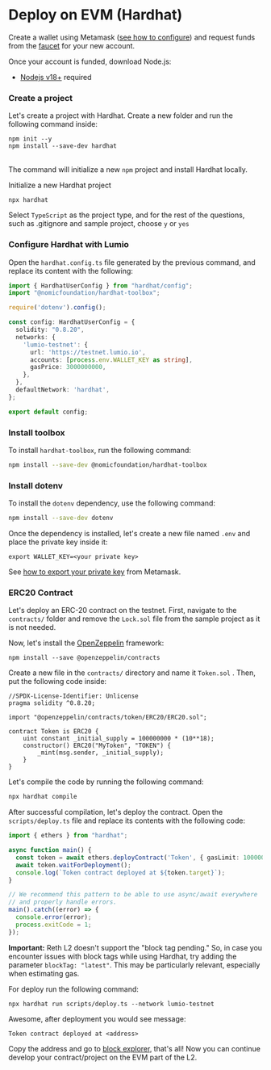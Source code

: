 # Deploy on EVM (Hardhat)

Create a wallet using Metamask ([see how to configure](use-testnet/#metamask)) and request funds from the [faucet](use-testnet/faucet.md) for your new account.

&#x20;Once your account is funded, download Node.js:

* [Nodejs v18+](https://nodejs.org/en/download/) required

### Create a project

Let's create a project with Hardhat. Create a new folder and run the following command inside:

```
npm init --y
npm install --save-dev hardhat
```

\
The command will initialize a new `npm` project and install Hardhat locally.

Initialize a new Hardhat project

```
npx hardhat
```

Select `TypeScript` as the project type, and for the rest of the questions, such as .gitignore and sample project, choose `y` or `yes`

### Configure Hardhat with Lumio

Open the `hardhat.config.ts` file generated by the previous command, and replace its content with the following:

```typescript
import { HardhatUserConfig } from "hardhat/config";
import "@nomicfoundation/hardhat-toolbox";

require('dotenv').config();

const config: HardhatUserConfig = {
  solidity: "0.8.20",
  networks: {
    'lumio-testnet': {
      url: 'https://testnet.lumio.io',
      accounts: [process.env.WALLET_KEY as string],
      gasPrice: 3000000000,
    },
  },
  defaultNetwork: 'hardhat',
};

export default config;
```

### Install toolbox

To install `hardhat-toolbox`, run the following command:

```sh
npm install --save-dev @nomicfoundation/hardhat-toolbox
```

### Install dotenv

To install the `dotenv` dependency, use the following command:

```sh
npm install --save-dev dotenv
```

Once the dependency is installed, let's create a new file named `.env` and place the private key inside it:

```
export WALLET_KEY=<your private key>
```

See [how to export your private key](https://support.metamask.io/hc/en-us/articles/360015289632-How-to-export-an-account-s-private-key) from Metamask.

### ERC20 Contract

Let's deploy an ERC-20 contract on the testnet. First, navigate to the `contracts/` folder and remove the `Lock.sol` file from the sample project as it is not needed.

Now, let's install the [OpenZeppelin](https://www.openzeppelin.com/) framework:

```
npm install --save @openzeppelin/contracts
```

Create a new file in the `contracts/` directory and name it `Token.sol` . Then, put the following code inside:

```solidity
//SPDX-License-Identifier: Unlicense
pragma solidity ^0.8.20;

import "@openzeppelin/contracts/token/ERC20/ERC20.sol";

contract Token is ERC20 {
    uint constant _initial_supply = 100000000 * (10**18);
    constructor() ERC20("MyToken", "TOKEN") {
        _mint(msg.sender, _initial_supply);
    }
}
```

Let's compile the code by running the following command:

```sh
npx hardhat compile
```

After successful compilation, let's deploy the contract. Open the `scripts/deploy.ts` file and replace its contents with the following code:

```typescript
import { ethers } from "hardhat";

async function main() {
  const token = await ethers.deployContract('Token', { gasLimit: 1000000 });
  await token.waitForDeployment();
  console.log(`Token contract deployed at ${token.target}`);
}

// We recommend this pattern to be able to use async/await everywhere
// and properly handle errors.
main().catch((error) => {
  console.error(error);
  process.exitCode = 1;
});

```

**Important:** Reth L2 doesn't support the "block tag pending." So, in case you encounter issues with block tags while using Hardhat, try adding the parameter `blockTag: "latest"`. This may be particularly relevant, especially when estimating gas.

For deploy run the following command:

```
npx hardhat run scripts/deploy.ts --network lumio-testnet
```

Awesome, after deployment you would see message:

```
Token contract deployed at <address>
```

Copy the address and go to [block explorer](block-explorer.md), that's all! Now you can continue develop your contract/project on the EVM part of the L2.
